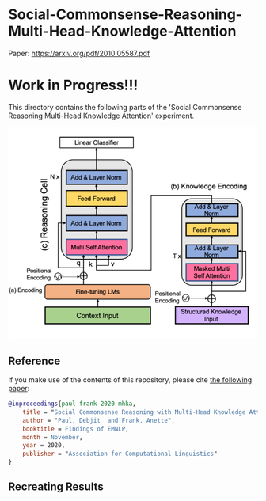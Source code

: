 # Social-Commonsense-Reasoning-Multi-Head-Knowledge-Attention
Paper: https://arxiv.org/pdf/2010.05587.pdf
# Work in Progress!!!

This directory contains the following parts of the 'Social Commonsense Reasoning Multi-Head Knowledge Attention' experiment. 

<p align="center">
  <img src="model_emlp.png" alt="MHKA">
</p>

## Reference

If you make use of the contents of this repository, please cite [the following paper](https://www.aclweb.org/anthology/N19-1368):

```bib
@inproceedings{paul-frank-2020-mhka,
    title = "Social Commonsense Reasoning with Multi-Head Knowledge Attention",
    author = "Paul, Debjit  and Frank, Anette",
    booktitle = Findings of EMNLP,
    month = November,
    year = 2020,
    publisher = "Association for Computational Linguistics"
}
```

## Recreating Results
